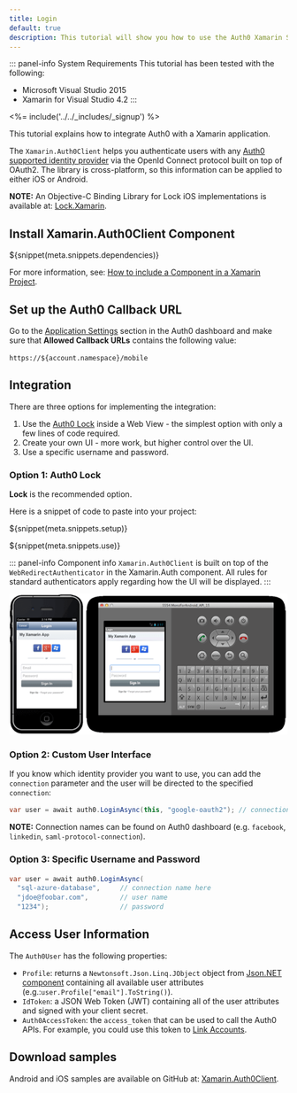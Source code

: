 ```yaml
---
title: Login
default: true
description: This tutorial will show you how to use the Auth0 Xamarin SDK to add authentication and authorization to your mobile app.
---
```


::: panel-info System Requirements
This tutorial has been tested with the following:
* Microsoft Visual Studio 2015
* Xamarin for Visual Studio 4.2
:::

<%= include('../../_includes/_signup') %>

This tutorial explains how to integrate Auth0 with a Xamarin application.

The `Xamarin.Auth0Client` helps you authenticate users with any [Auth0 supported identity provider](/identityproviders) via the OpenId Connect protocol built on top of OAuth2. The library is cross-platform, so this information can be applied to either iOS or Android.

**NOTE:** An Objective-C Binding Library for Lock iOS implementations is available at: [Lock.Xamarin](https://github.com/auth0/Lock.Xamarin).

## Install Xamarin.Auth0Client Component

${snippet(meta.snippets.dependencies)}

For more information, see: [How to include a Component in a Xamarin Project](http://docs.xamarin.com/guides/cross-platform/application_fundamentals/components_walkthrough).

## Set up the Auth0 Callback URL

Go to the [Application Settings](${uiAppSettingsURL}) section in the Auth0 dashboard and make sure that **Allowed Callback URLs** contains the following value:

`https://${account.namespace}/mobile`

## Integration

There are three options for implementing the integration:

1. Use the [Auth0 Lock](/lock) inside a Web View - the simplest option with only a few lines of code required.
2. Create your own UI - more work, but higher control over the UI.
3. Use a specific username and password.

### Option 1: Auth0 Lock

**Lock** is the recommended option.

Here is a snippet of code to paste into your project:

${snippet(meta.snippets.setup)}

${snippet(meta.snippets.use)}

::: panel-info Component info
`Xamarin.Auth0Client` is built on top of the `WebRedirectAuthenticator` in the Xamarin.Auth component. All rules for standard authenticators apply regarding how the UI will be displayed.
:::

![](/media/articles/native-platforms/xamarin/xamarin.auth0client.png)

### Option 2: Custom User Interface

If you know which identity provider you want to use, you can add the `connection` parameter and the user will be directed to the specified `connection`:

```cs
var user = await auth0.LoginAsync(this, "google-oauth2"); // connection name here
```

**NOTE:** Connection names can be found on Auth0 dashboard (e.g. `facebook`, `linkedin`, `saml-protocol-connection`).

### Option 3: Specific Username and Password

```cs
var user = await auth0.LoginAsync(
  "sql-azure-database",   	// connection name here
  "jdoe@foobar.com",      	// user name
  "1234");             		// password
```

## Access User Information

The `Auth0User` has the following properties:

* `Profile`: returns a `Newtonsoft.Json.Linq.JObject` object from [Json.NET component](http://components.xamarin.com/view/json.net/) containing all available user attributes (e.g.:`user.Profile["email"].ToString()`).
* `IdToken`: a JSON Web Token (JWT) containing all of the user attributes and signed with your client secret.
* `Auth0AccessToken`: the `access_token` that can be used to call the Auth0 APIs. For example, you could use this token to [Link Accounts](/link-accounts).

## Download samples

Android and iOS samples are available on GitHub at: [Xamarin.Auth0Client](https://github.com/auth0/Xamarin.Auth0Client/tree/master/samples).
